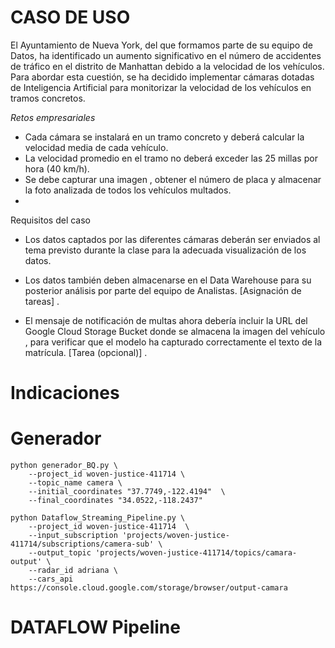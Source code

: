# CASO DE USO

El Ayuntamiento de Nueva York, del que formamos parte de su equipo de Datos, ha identificado un aumento significativo en el número de accidentes de tráfico en el distrito de Manhattan debido a la velocidad de los vehículos. Para abordar esta cuestión, se ha decidido implementar cámaras dotadas de Inteligencia Artificial para monitorizar la velocidad de los vehículos en tramos concretos.

*Retos empresariales*
  
- Cada cámara se instalará en un tramo concreto y deberá calcular la velocidad media de cada vehículo.
- La velocidad promedio en el tramo no deberá exceder las 25 millas por hora (40 km/h).
- Se debe capturar una imagen , obtener el número de placa y almacenar la foto analizada de todos los vehículos multados.
- 
Requisitos del caso

- Los datos captados por las diferentes cámaras deberán ser enviados al tema previsto durante la clase para la adecuada visualización de los datos.

- Los datos también deben almacenarse en el Data Warehouse para su posterior análisis por parte del equipo de Analistas. [Asignación de tareas] .

- El mensaje de notificación de multas ahora debería incluir la URL del Google Cloud Storage Bucket donde se almacena la imagen del vehículo , para verificar que el modelo ha capturado correctamente el texto de la matrícula. [Tarea (opcional)] .

# Indicaciones


# Generador 


```
python generador_BQ.py \
    --project_id woven-justice-411714 \
    --topic_name camera \
    --initial_coordinates "37.7749,-122.4194"  \
    --final_coordinates "34.0522,-118.2437"
```

```
python Dataflow_Streaming_Pipeline.py \
    --project_id woven-justice-411714  \
    --input_subscription 'projects/woven-justice-411714/subscriptions/camera-sub' \
    --output_topic 'projects/woven-justice-411714/topics/camara-output' \
    --radar_id adriana \
    --cars_api https://console.cloud.google.com/storage/browser/output-camara
```


# DATAFLOW Pipeline
